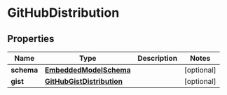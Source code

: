
# GitHubDistribution

## Properties
Name | Type | Description | Notes
------------ | ------------- | ------------- | -------------
**schema** | [**EmbeddedModelSchema**](EmbeddedModelSchema) |  |  [optional]
**gist** | [**GitHubGistDistribution**](GitHubGistDistribution) |  |  [optional]



